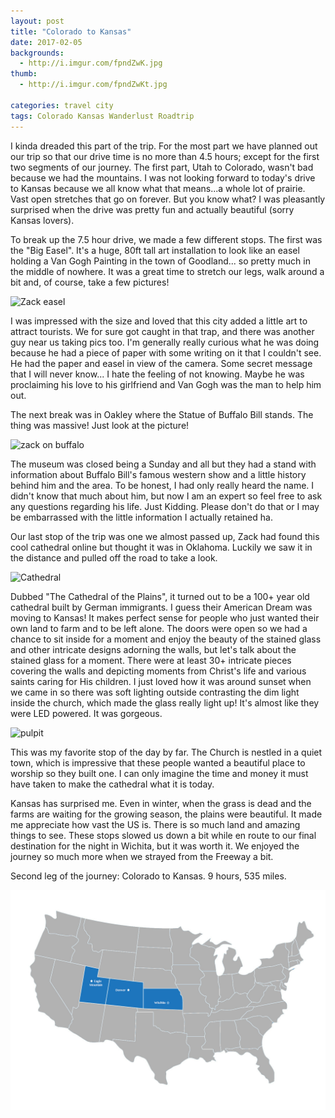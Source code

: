 ```yaml
---
layout: post
title: "Colorado to Kansas"
date: 2017-02-05
backgrounds:
  - http://i.imgur.com/fpndZwK.jpg
thumb:  
  - http://i.imgur.com/fpndZwKt.jpg

categories: travel city
tags: Colorado Kansas Wanderlust Roadtrip
---
```


I kinda dreaded this part of the trip. For the most part we have planned out our trip so that our drive time is no more than 4.5 hours; except for the first two segments of our journey. The first part, Utah to Colorado, wasn't bad because we had the mountains. I was not looking forward to today's drive to Kansas because we all know what that means...a whole lot of prairie. Vast open stretches that go on forever. But you know what? I was pleasantly surprised when the drive was pretty fun and actually beautiful (sorry Kansas lovers).

To break up the 7.5 hour drive, we made a few different stops. The first was the "Big Easel". It's a huge, 80ft tall art installation to look like an easel holding a Van Gogh Painting in the town of Goodland... so pretty much in the middle of nowhere. It was a great time to stretch our legs, walk around a bit and, of course, take a few pictures!

![Zack easel](http://i.imgur.com/cbASDwUl.jpg)

I was impressed with the size and loved that this city added a little art to attract tourists. We for sure got caught in that trap, and there was another guy near us taking pics too. I'm generally really curious what he was doing because he had a piece of paper with some writing on it that I couldn't see. He had the paper and easel in view of the camera. Some secret message that I will never know... I hate the feeling of not knowing. Maybe he was proclaiming his love to his girlfriend and Van Gogh was the man to help him out.

The next break was in Oakley where the Statue of Buffalo Bill stands. The thing was massive! Just look at the picture!

![zack on buffalo](http://i.imgur.com/yt0eJg4l.jpg)

The museum was closed being a Sunday and all but they had a stand with information about Buffalo Bill's famous western show and a little history behind him and the area. To be honest, I had only really heard the name. I didn't know that much about him, but now I am an expert so feel free to ask any questions regarding his life. Just Kidding. Please don't do that or I may be embarrassed with the little information I actually retained ha.

Our last stop of the trip was one we almost passed up, Zack had found this cool cathedral online but thought it was in Oklahoma. Luckily we saw it in the distance and pulled off the road to take a look.

![Cathedral](http://i.imgur.com/qnWkGEul.jpg)

 Dubbed "The Cathedral of the Plains", it turned out to be a 100+ year old cathedral built by German immigrants. I guess their American Dream was moving to Kansas! It makes perfect sense for people who just wanted their own land to farm and to be left alone. The doors were open so we had a chance to sit inside for a moment and enjoy the beauty of the stained glass and other intricate designs adorning the walls, but let's talk about the stained glass for a moment. There were at least 30+ intricate pieces covering the walls and depicting moments from Christ's life and various saints caring for His children. I just loved how it was around sunset when we came in so there was soft lighting outside contrasting the dim light inside the church, which made the glass really light up! It's almost like they were LED powered. It was gorgeous.

![pulpit](http://i.imgur.com/PWD67RLl.jpg)

This was my favorite stop of the day by far. The Church is nestled in a quiet town, which is impressive that these people wanted a beautiful place to worship so they built one. I can only imagine the time and money it must have taken to make the cathedral what it is today.

Kansas has surprised me. Even in winter, when the grass is dead and the farms are waiting for the growing season, the plains were beautiful. It made me appreciate how vast the US is. There is so much land and amazing things to see. These stops slowed us down a bit while en route to our final destination for the night in Wichita, but it was worth it. We enjoyed the journey so much more when we strayed from the Freeway a bit.

Second leg of the journey: Colorado to Kansas. 9 hours, 535 miles.

![kansas](/assets/images/maps/kansas.jpg)
